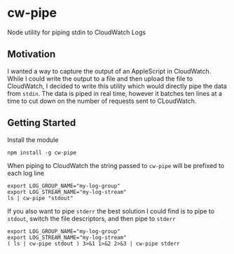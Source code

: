 # cw-pipe
Node utility for piping stdin to CloudWatch Logs

## Motivation
I wanted a way to capture the output of an AppleScript in CloudWatch. While I could write the output to a file and then upload the file to CloudWatch, I decided to write this utility which would directly pipe the data from `stdin`. The data is piped in real time, however it batches ten lines at a time to cut down on the number of requests sent to CLoudWatch.

## Getting Started
Install the module
```
npm install -g cw-pipe
```
When piping to CloudWatch the string passed to `cw-pipe` will be prefixed to each log line
```
export LOG_GROUP_NAME="my-log-group"
export LOG_STREAM_NAME="my-log-stream"
ls | cw-pipe "stdout"
```
If you also want to pipe `stderr` the best solution I could find is to pipe to `stdout`, switch the file descriptors, and then pipe to `stderr`
```
export LOG_GROUP_NAME="my-log-group"
export LOG_STREAM_NAME="my-log-stream"
( ls | cw-pipe stdout ) 3>&1 1>&2 2>&3 | cw-pipe stderr
```
